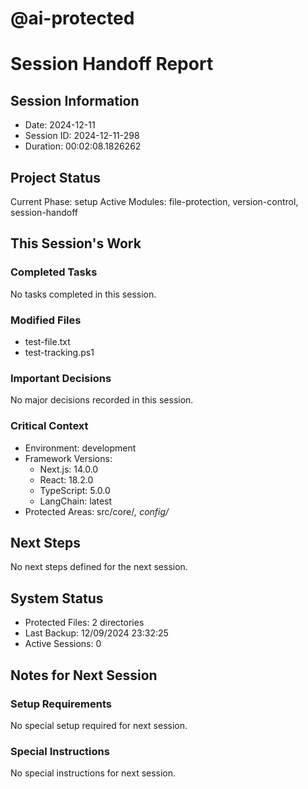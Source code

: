 # @ai-protected
# Session Handoff Report

## Session Information
- Date: 2024-12-11
- Session ID: 2024-12-11-298
- Duration: 00:02:08.1826262

## Project Status
Current Phase: setup
Active Modules: file-protection, version-control, session-handoff

## This Session's Work
### Completed Tasks
No tasks completed in this session.

### Modified Files
- test-file.txt
- test-tracking.ps1


### Important Decisions
No major decisions recorded in this session.

### Critical Context
- Environment: development
- Framework Versions:
  * Next.js: 14.0.0
  * React: 18.2.0
  * TypeScript: 5.0.0
  * LangChain: latest
- Protected Areas: src/core/*, config/*

## Next Steps
No next steps defined for the next session.

## System Status
- Protected Files: 2 directories
- Last Backup: 12/09/2024 23:32:25
- Active Sessions: 0

## Notes for Next Session
### Setup Requirements
No special setup required for next session.

### Special Instructions
No special instructions for next session.
